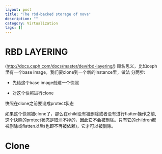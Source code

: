 ```yaml
---
layout: post
title: "The rbd-backed storage of nova"
description: ""
category: Virtualization
tags: []
---
```


RBD LAYERING
============
(http://docs.ceph.com/docs/master/dev/rbd-layering/)
顾名思义，比如ceph里有一个base image，我们要clone到一个新的instance里，做法
分两步:

* 先给这个base image创建一个快照

* 对这个快照进行clone

快照在clone之前要设成protect状态

如果这个快照被clone了，那么在child没有被删除或者没有进行flatten操作之前,
这个快照的protect状态是取消不掉的，因此它不会被删除。只有它的children都
被删除或flatten以后(也即不再被依赖)，它才可以被删除。

Clone
====



